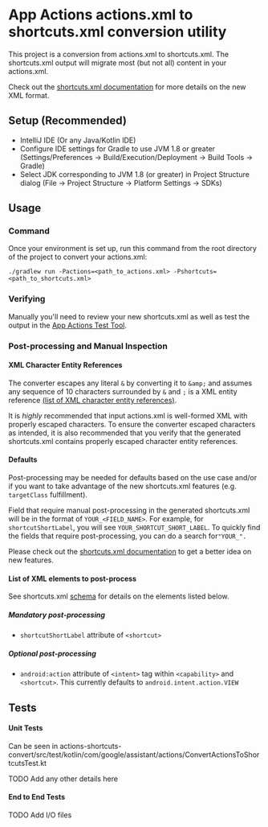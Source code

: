# App Actions actions.xml to shortcuts.xml conversion utility

This project is a conversion from actions.xml to shortcuts.xml. The shortcuts.xml output will migrate most (but not all)
content in your actions.xml.

Check out the
[shortcuts.xml documentation](https://developers.google.com/assistant/app/action-schema)
for more details on the new XML format.

## Setup (Recommended)

* IntelliJ IDE (Or any Java/Kotlin IDE)
* Configure IDE settings for Gradle to use JVM 1.8 or greater
  (Settings/Preferences -> Build/Execution/Deployment -> Build Tools -> Gradle)
* Select JDK corresponding to JVM 1.8 (or greater) in Project Structure dialog
  (File -> Project Structure -> Platform Settings -> SDKs)

## Usage

### Command

Once your environment is set up, run this command from the root directory of the project to convert your actions.xml:

`./gradlew run -Pactions=<path_to_actions.xml> -Pshortcuts=<path_to_shortcuts.xml>`

### Verifying

Manually you'll need to review your new shortcuts.xml as well as test the output in the
[App Actions Test Tool](https://developers.google.com/assistant/app/test-tool).

### Post-processing and Manual Inspection

#### XML Character Entity References

The converter escapes any literal `&` by converting it to `&amp;` and assumes any sequence of 10 characters surrounded
by `&` and `;` is a XML entity
reference [(list of XML character entity references)](https://en.wikipedia.org/wiki/List_of_XML_and_HTML_character_entity_references).

It is *highly* recommended that input actions.xml is well-formed XML with properly escaped characters. To ensure the
converter escaped characters as intended, it is also recommended that you verify that the generated shortcuts.xml
contains properly escaped character entity references.

#### Defaults

Post-processing may be needed for defaults based on the use case and/or if you want to take advantage of the new
shortcuts.xml features (e.g. `targetClass` fulfillment).

Field that require manual post-processing in the generated shortcuts.xml will be in the format of `YOUR_<FIELD_NAME>`.
For example, for `shortcutShortLabel`, you will see `YOUR_SHORTCUT_SHORT_LABEL`. To quickly find the fields that require post-processing,
you can do a search for`"YOUR_".`

Please check out the
[shortcuts.xml documentation](https://developers.google.com/assistant/app/)
to get a better idea on new features.

#### List of XML elements to post-process
See shortcuts.xml [schema](https://developers.google.com/assistant/app/action-schema#schema) for details on the elements listed below.
##### Mandatory post-processing
* `shortcutShortLabel` attribute of `<shortcut>`

##### Optional post-processing
* `android:action` attribute of `<intent>` tag within `<capability>` and `<shortcut>`. This currently defaults to `android.intent.action.VIEW`

## Tests

#### Unit Tests

Can be seen in actions-shortcuts-convert/src/test/kotlin/com/google/assistant/actions/ConvertActionsToShortcutsTest.kt

TODO Add any other details here

#### End to End Tests

TODO Add I/O files
